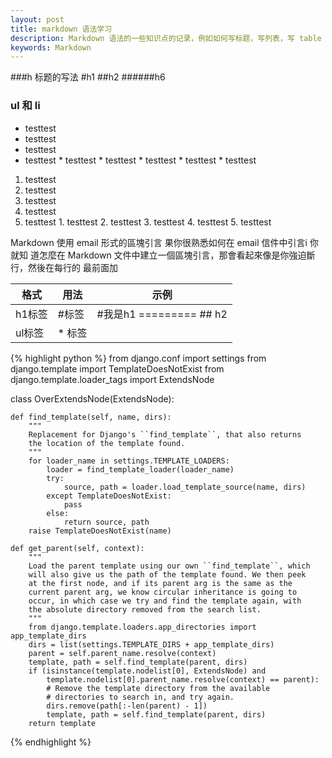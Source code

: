```yaml
---
layout: post
title: markdown 语法学习
description: Markdown 语法的一些知识点的记录，例如如何写标题，写列表，写 table 等。
keywords: Markdown
---
```

###h 标题的写法
        #h1
        ##h2
        ######h6
### ul 和 li
* testtest
* testtest
* testtest
* testtest
        * testtest
        * testtest
        * testtest
        * testtest
        * testtest
1. testtest
2. testtest
3. testtest
4. testtest
5. testtest
        1. testtest
        2. testtest
        3. testtest
        4. testtest
        5. testtest
<table>
  <tbody>
    <tr>
      <th>格式</th>
      <th>用法</th>
      <th>示例</th>
    </tr>
  </tbody>
  <tbody>
    <tr>
      <td>h1标签</hd>
      <td>    #标签</td>
      <td>#我是h1
          =========
          ## h2
      </td>
    </tr>
    <tr>
      <td>ul标签</hd>
      <td>    * 标签</td>
      <td>  </td>
    </tr>
  </tbody>
Markdown 使用 email 形式的區塊引言  
果你很熟悉如何在 email 信件中引言i  
你就知
道怎麼在 Markdown 文件中建立一個區塊引言，那會看起來像是你強迫斷行，然後在每行的
最前面加
</table>


{% highlight python %}
from django.conf import settings
from django.template import TemplateDoesNotExist
from django.template.loader_tags import ExtendsNode

class OverExtendsNode(ExtendsNode):

    def find_template(self, name, dirs):
        """
        Replacement for Django's ``find_template``, that also returns
        the location of the template found.
        """
        for loader_name in settings.TEMPLATE_LOADERS:
            loader = find_template_loader(loader_name)
            try:
                source, path = loader.load_template_source(name, dirs)
            except TemplateDoesNotExist:
                pass
            else:
                return source, path
        raise TemplateDoesNotExist(name)

    def get_parent(self, context):
        """
        Load the parent template using our own ``find_template``, which
        will also give us the path of the template found. We then peek
        at the first node, and if its parent arg is the same as the
        current parent arg, we know circular inheritance is going to
        occur, in which case we try and find the template again, with
        the absolute directory removed from the search list.
        """
        from django.template.loaders.app_directories import app_template_dirs
        dirs = list(settings.TEMPLATE_DIRS + app_template_dirs)
        parent = self.parent_name.resolve(context)
        template, path = self.find_template(parent, dirs)
        if (isinstance(template.nodelist[0], ExtendsNode) and
            template.nodelist[0].parent_name.resolve(context) == parent):
            # Remove the template directory from the available
            # directories to search in, and try again.
            dirs.remove(path[:-len(parent) - 1])
            template, path = self.find_template(parent, dirs)
        return template
{% endhighlight %}
